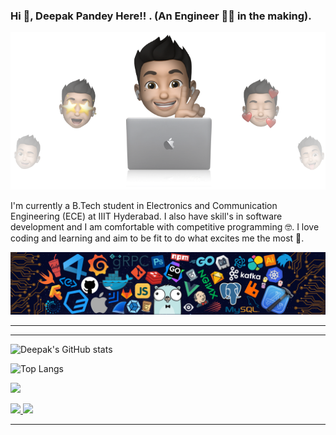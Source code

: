 ### Hi 👋, Deepak Pandey Here!! . (An Engineer 👨‍🎓 in the making).

<p align="center"><img src="https://raw.githubusercontent.com/KevinPatel04/KevinPatel04/master/cover-thompson.png"></p>


I'm currently a B.Tech student in Electronics and Communication Engineering (ECE) at IIIT Hyderabad. I also have skill's in software development and I am comfortable with competitive programming 🤓. I love coding and learning and aim to be fit to do what excites me the most 🚀.

<p align="center"><img src="https://raw.githubusercontent.com/KevinPatel04/KevinPatel04/master/header.png"></p>







--------------------------------------

<!-- 

[![Profile](https://img.shields.io/badge/Website-red.svg?style=for-the-badge&logo=google-chrome&logoColor=white)](https://github.com/BhaskarJoshi-01)
[![LinkedIn](https://img.shields.io/badge/LinkedIn-blue.svg?style=for-the-badge&logo=linkedin)](https://www.linkedin.com/in/bhaskar-joshi-968a591a4/)
[![Facebook](https://img.shields.io/badge/facebook-blue.svg?style=for-the-badge&logo=facebook&logoColor=white)](https://www.facebook.com/bhaskar.joshi.1426/)
[![Instagram](https://img.shields.io/badge/Instagram-red.svg?style=for-the-badge&logo=instagram&logoColor=white)](https://www.instagram.com/joshi_.bhaskar/) -->


--------------------------------------
![Deepak's GitHub stats](https://github-readme-stats.vercel.app/api?username=The-Deepak-Pandey&show_icons=true&theme=radical)

![Top Langs](https://github-readme-stats.vercel.app/api/top-langs/?username=The-Deepak-Pandey)

![](https://komarev.com/ghpvc/?username=The-Deepak-Pandey&color=green)

<a href="https://github.com/jstrieb/github-stats">
<img src="https://github.com/the-deepak-pandey/github-stats/blob/master/generated/overview.svg#gh-dark-mode-only" />
<img src="https://github.com/the-deepak-pandey/github-stats/blob/master/generated/languages.svg#gh-dark-mode-only" />
<!-- <img src="https://github.com/the-deepak-pandey/github-stats/blob/master/generated/overview.svg#gh-light-mode-only" />
<img src="https://github.com/the-deepak-pandey/github-stats/blob/master/generated/languages.svg#gh-light-mode-only" /> -->
</a>

--------------------------------------
